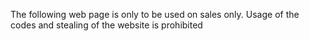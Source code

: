 The following web page is only to be used on sales only.
Usage of the codes and stealing of the website is prohibited
